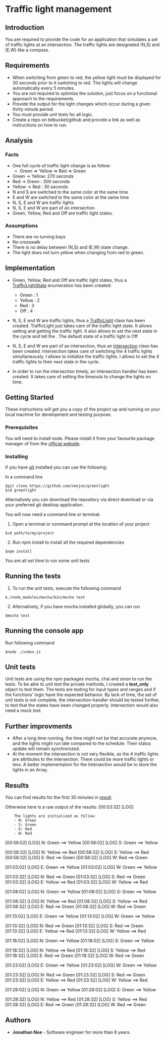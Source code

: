 # Traffic light management

## Introduction

You are required to provide the code for an application that simulates a set of traffic lights at an intersection.
The traffic lights are designated (N,S) and (E,W) like a compass.

## Requirements

* When switching from green to red, the yellow light must be displayed for 30 seconds prior to it switching to red. The lights will change automatically every 5 minutes.
* You are not required to optimize the solution, just focus on a functional approach to the requirements.
* Provide the output for the light changes which occur during a given thirty minute period.
* You must provide unit tests for all logic.
* Create a repo on bitbucket/github and provide a link as well as instructions on how to run.

## Analysis

### Facts

* One full cycle of traffic light change is as follow:
    - Green => Yellow => Red => Green
* Green  -> Yellow: 270 seconds
* Red    -> Green : 300 seconds
* Yellow -> Red   : 30 seconds
* N and S are switched to the same color at the same time
* E and W are switched to the same color at the same time
* N, S, E and W are traffic lights
* N, S, E and W are part of an intersection
* Green, Yellow, Red and Off are traffic light states.

### Assumptions

* There are no turning bays
* No crosswalk
* There is no delay between (N,S) and (E,W) state change.
* The light does not turn yellow when changing from red to green.

## Implementation

- Green, Yellow, Red and Off are traffic light states, thus a [TrafficLightState](app/traffic-light-state.js) enumeration has been created:
    * Green  : 1
    * Yellow : 2
    * Red    : 3
    * Off    : 4

- N, S, E and W are traffic lights, thus a [TrafficLight](app/traffic-light.js) class has been created.
    TrafficLight just takes care of the traffic light state.
    It allows setting and getting the traffic light.
    It also allows to set the next state in the cycle and tell the .
    The default state of a traffic light is Off

- N, S, E and W are part of an intersection, thus an [Intersection](app/intersection.js) class has been created.
    Intersection takes care of switching the 4 traffic lights simultaneously.
    I allows to initialize the traffic lights.
    I allows to set the 4 traffic lights to their next state in the cycle.

- In order to run the intersection timely, an intersection handler has been created.
    It takes care of setting the timeouts to change the lights on time.


## Getting Started

These instructions will get you a copy of the project up and running on your local machine for development and testing purpose.

### Prerequisites

You will need to install node.
Please install it from your favourite package manager of from the [official website](https://nodejs.org/en/).

### Installing

If you have [git](https://git-scm.com/) installed you can use the following:

In a command line
```
$git clone https://github.com/noejon/greenlight
$cd greenlight
```

Alternatively you can download the repository via direct download or via your preferred git desktop application.

You will now need a command line or terminal:

1. Open a terminal or command prompt at the location of your project

```
$cd path/to/my/project
```

2. Run npm install to install all the required dependencies

```
$npm install
```
You are all set time to run some unit tests

## Running the tests

1. To run the unit tests, execute the following command

```
$./node_modules/mocha/bin/mocha test
```

2. Alternatively, if you have mocha installed globally, you can run
```
$mocha test
```

## Running the console app

Run following command

```
$node ./index.js
```

## Unit tests

Unit tests are using the npm packages mocha, chai and sinon to run the tests.
To be able to unit test the private methods, I created a __test_only__ object to test them.
The tests are testing for input types and ranges and if the functions' logic have the expected behavior.
By lack of time, the set of unit tests is not complete, the intersection-handler should be tested further, to test that the states have been changed properly. Intersection would also need a mock test.

## Further improvments

* After a long time running, the time might not be that accurate anymore, and the lights might run late compared to the schedule. Their status update will remain synchronized.
* At the moment the intersection is not very flexible, as the 4 traffic lights are attributes to the intersection. There could be more traffic lights or less. A better implementation for the Intersection would be to store the lights in an Array.

## Results

You can find results for the first 30 minutes in [result](result.txt).

Otherwise here is a raw output of the results:
[00:53:32] [LOG]   

        The lights are initialized as follow:
        - N: Green
        - S: Green
        - E: Red
        - W: Red

[00:58:02] [LOG]   N: Green ==> Yellow
[00:58:02] [LOG]   S: Green ==> Yellow

[00:58:32] [LOG]   N: Yellow ==> Red
[00:58:32] [LOG]   S: Yellow ==> Red
[00:58:32] [LOG]   E: Red ==> Green
[00:58:32] [LOG]   W: Red ==> Green

[01:03:02] [LOG]   E: Green ==> Yellow
[01:03:02] [LOG]   W: Green ==> Yellow

[01:03:32] [LOG]   N: Red ==> Green
[01:03:32] [LOG]   S: Red ==> Green
[01:03:32] [LOG]   E: Yellow ==> Red
[01:03:32] [LOG]   W: Yellow ==> Red

[01:08:02] [LOG]   N: Green ==> Yellow
[01:08:02] [LOG]   S: Green ==> Yellow

[01:08:32] [LOG]   N: Yellow ==> Red
[01:08:32] [LOG]   S: Yellow ==> Red
[01:08:32] [LOG]   E: Red ==> Green
[01:08:32] [LOG]   W: Red ==> Green

[01:13:02] [LOG]   E: Green ==> Yellow
[01:13:02] [LOG]   W: Green ==> Yellow

[01:13:32] [LOG]   N: Red ==> Green
[01:13:32] [LOG]   S: Red ==> Green
[01:13:32] [LOG]   E: Yellow ==> Red
[01:13:32] [LOG]   W: Yellow ==> Red

[01:18:02] [LOG]   N: Green ==> Yellow
[01:18:02] [LOG]   S: Green ==> Yellow

[01:18:32] [LOG]   N: Yellow ==> Red
[01:18:32] [LOG]   S: Yellow ==> Red
[01:18:32] [LOG]   E: Red ==> Green
[01:18:32] [LOG]   W: Red ==> Green

[01:23:02] [LOG]   E: Green ==> Yellow
[01:23:02] [LOG]   W: Green ==> Yellow

[01:23:32] [LOG]   N: Red ==> Green
[01:23:32] [LOG]   S: Red ==> Green
[01:23:32] [LOG]   E: Yellow ==> Red
[01:23:32] [LOG]   W: Yellow ==> Red

[01:28:02] [LOG]   N: Green ==> Yellow
[01:28:02] [LOG]   S: Green ==> Yellow

[01:28:32] [LOG]   N: Yellow ==> Red
[01:28:32] [LOG]   S: Yellow ==> Red
[01:28:32] [LOG]   E: Red ==> Green
[01:28:32] [LOG]   W: Red ==> Green

## Authors

* **Jonathan Noe** - Software engineer for more than 6 years.
